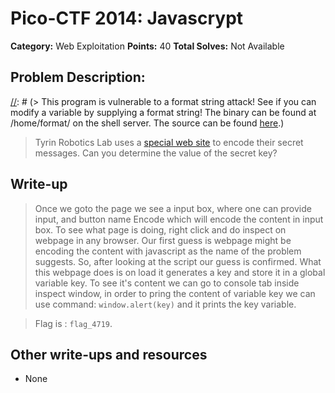 # Pico-CTF 2014: Javascrypt

**Category:** Web Exploitation
**Points:** 40
**Total Solves:** Not Available
## Problem Description:

[//]: # (> This program is vulnerable to a format string attack! See if you can modify a variable by supplying a format string! The binary can be found at /home/format/ on the shell server. The source can be found [here](format.c).)
> Tyrin Robotics Lab uses a [special web site](https://picoctf.com/api/autogen/serve/index.html?static=false&pid=b1d725db54a1fb027ea6bbd78f9a7d0b) to encode their secret messages. Can you determine the value of the secret key?

## Write-up
[//]: # (> Your write up goes here.)
> Once we goto the page we see a input box, where one can provide input, and button name Encode which will encode the content in input box. To see what page is doing, right click and do inspect on webpage in any browser. 
Our first guess is webpage might be encoding the content with javascript as the name of the problem suggests. 
So, after looking at the script our guess is confirmed. What this webpage does is on load it generates a key and store it in a global variable key. 
To see it's content we can go to console tab inside inspect window, in order to pring the content of variable key we can use command: `window.alert(key)` and it prints the key variable.

> Flag is : `flag_4719`.

## Other write-ups and resources

* None
